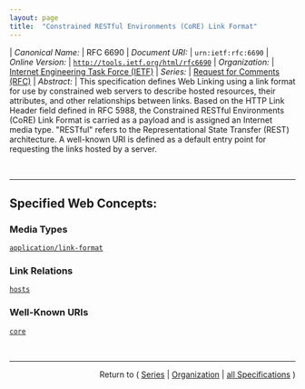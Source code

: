 ```yaml
---
layout: page
title:  "Constrained RESTful Environments (CoRE) Link Format"
---
```


| *Canonical Name:* | RFC 6690
| *Document URI:* | `urn:ietf:rfc:6690`
| *Online Version:* | [`http://tools.ietf.org/html/rfc6690`](http://tools.ietf.org/html/rfc6690)
| *Organization:* | [Internet Engineering Task Force (IETF)](..  "List of specification series by this organization")
| *Series:* | [Request for Comments (RFC)](.  "List of specifications in this series")
| *Abstract:* | This specification defines Web Linking using a link format for use by constrained web servers to describe hosted resources, their attributes, and other relationships between links. Based on the HTTP Link Header field defined in RFC 5988, the Constrained RESTful Environments (CoRE) Link Format is carried as a payload and is assigned an Internet media type. "RESTful" refers to the Representational State Transfer (REST) architecture. A well-known URI is defined as a default entry point for requesting the links hosted by a server.

<br/>
<hr/>

## Specified Web Concepts:

### Media Types

[`application/link-format`](/concepts/media-type/application/link-format "The CoRE Link Format extends the HTTP Link Header field specified in RFC 5988.")

### Link Relations

[`hosts`](/concepts/link-relation/hosts "The &#34;hosts&#34; relation type (from the verb &#34;to host&#34;) indicates that the target URI is a resource hosted by the server (i.e., server hosts resource) indicated by the context URI. The target URI MUST be a relative URI of the context URI for this relation type.")

### Well-Known URIs

[`core`](/concepts/well-known-uri/core "Resource discovery in CoRE is accomplished through the use of a well-known resource URI that returns a list of links about resources hosted by that server and other link relations. Well-known resources have a path component that begins with &#34;/.well-known/&#34; as specified in RFC 5785. This specification defines a new well-known resource for CoRE Resource Discovery: &#34;/.well-known/core&#34;.")



<br/>
<hr/>

<p style="text-align: right">Return to ( <a href="./">Series</a> | <a href="../">Organization</a> | <a href="../../">all Specifications</a> )</p>